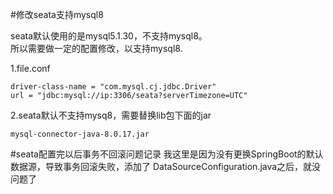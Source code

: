 #修改seata支持mysql8

seata默认使用的是mysql5.1.30，不支持mysql8。<br>
所以需要做一定的配置修改，以支持mysql8.

1.file.conf
```
driver-class-name = "com.mysql.cj.jdbc.Driver"
url = "jdbc:mysql://ip:3306/seata?serverTimezone=UTC"
```
2.seata默认不支持mysq8，需要替换lib包下面的jar
```
mysql-connector-java-8.0.17.jar
```


#seata配置完以后事务不回滚问题记录
我这里是因为没有更换SpringBoot的默认数据源，导致事务回滚失败，添加了 DataSourceConfiguration.java之后，就没问题了
